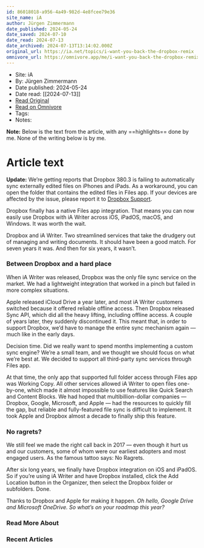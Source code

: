 ```yaml
---
id: 86018018-a956-4a49-982d-4e8fcee79e36
site_name: iA
author: Jürgen Zimmermann
date_published: 2024-05-24
date_saved: 2024-07-10
date_read: 2024-07-13
date_archived: 2024-07-13T13:14:02.000Z
original_url: https://ia.net/topics/i-want-you-back-the-dropbox-remix
omnivore_url: https://omnivore.app/me/i-want-you-back-the-dropbox-remix-1909be94f50
---
```


 - Site: iA
 - By: Jürgen Zimmermann
 - Date published: 2024-05-24
 - Date read: [[2024-07-13]]
 - [Read Original](https://ia.net/topics/i-want-you-back-the-dropbox-remix)
 - [Read on Omnivore](https://omnivore.app/me/i-want-you-back-the-dropbox-remix-1909be94f50)
 - Tags: 
 - Notes: 

**Note:** Below is the text from the article, with any ==highlights== done by me. None of the writing below is by me.

# Article text
**Update:** We’re getting reports that Dropbox 380.3 is failing to automatically sync externally edited files on iPhones and iPads. As a workaround, you can open the folder that contains the edited files in Files app. If your devices are affected by the issue, please report it to [Dropbox Support](https://www.dropbox.com/support).

Dropbox finally has a native Files app integration. That means you can now easily use Dropbox with iA Writer across iOS, iPadOS, macOS, and Windows. It was worth the wait.

Dropbox and iA Writer. Two streamlined services that take the drudgery out of managing and writing documents. It should have been a good match. For seven years it was. And then for six years, it wasn’t.

### Between Dropbox and a hard place

When iA Writer was released, Dropbox was the only file sync service on the market. We had a lightweight integration that worked in a pinch but failed in more complex situations.

Apple released iCloud Drive a year later, and most iA Writer customers switched because it offered reliable offline access. Then Dropbox released Sync API, which did all the heavy lifting, including offline access. A couple of years later, they suddenly discontinued it. This meant that, in order to support Dropbox, we’d have to manage the entire sync mechanism again — much like in the early days.

Decision time. Did we really want to spend months implementing a custom sync engine? We’re a small team, and we thought we should focus on what we’re best at. We decided to support all third-party sync services through Files app.

At that time, the only app that supported full folder access through Files app was Working Copy. All other services allowed iA Writer to open files one-by-one, which made it almost impossible to use features like Quick Search and Content Blocks. We had hoped that multibillion-dollar companies — Dropbox, Google, Microsoft, and Apple — had the resources to quickly fill the gap, but reliable and fully-featured file sync is difficult to implement. It took Apple and Dropbox almost a decade to finally ship this feature.

### No ragrets?

We still feel we made the right call back in 2017 — even though it hurt us and our customers, some of whom were our earliest adopters and most engaged users. As the famous tattoo says: No Ragrets.

After six long years, we finally have Dropbox integration on iOS and iPadOS. So if you’re using iA Writer and have Dropbox installed, click the Add Location button in the Organizer, then select the Dropbox folder or subfolders. Done.

Thanks to Dropbox and Apple for making it happen. _Oh hello, Google Drive and Microsoft OneDrive. So what’s on your roadmap this year?_

### Read More About

### Recent Articles